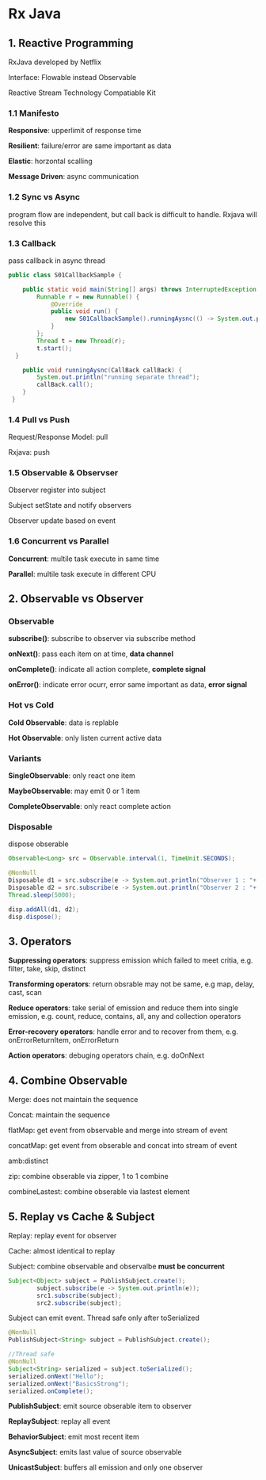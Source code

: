 # Rx Java



## 1. Reactive Programming

RxJava developed by Netflix

Interface: Flowable instead Observable

Reactive Stream Technology Compatiable Kit





### 1.1 Manifesto

**Responsive**: upperlimit of response time

**Resilient**: failure/error are same important as data

**Elastic**: horzontal scalling

**Message Driven**: async communication



### 1.2 Sync vs Async

program flow are independent, but call back is difficult to handle. Rxjava will resolve this



### 1.3 Callback

pass callback in async thread

```java
public class S01CallbackSample {

    public static void main(String[] args) throws InterruptedException {
        Runnable r = new Runnable() {
            @Override
            public void run() {
                new S01CallbackSample().runningAysnc(() -> System.out.println("call back here"));
            }
        };
        Thread t = new Thread(r);
        t.start();
  }

    public void runningAysnc(CallBack callBack) {
        System.out.println("running separate thread");
        callBack.call();
    }
 }   
```



### 1.4 Pull vs Push

Request/Response Model: pull

Rxjava: push



### 1.5 Observable & Observser

Observer register into subject

Subject setState and notify observers

Observer update based on event



### 1.6 Concurrent vs Parallel

**Concurrent**: multile task execute in same time

**Parallel**: multile task execute in different CPU





## 2. Observable vs Observer

### Observable

**subscribe()**: subscribe to observer via subscribe method

**onNext()**: pass each item on at time, **data channel**

**onComplete()**: indicate all action complete, **complete signal**

**onError()**: indicate error ocurr, error same important as data, **error signal** 



### Hot vs Cold

**Cold Observable**: data is replable

**Hot Observable**: only listen current active data



### Variants

**SingleObservable**: only react one item

**MaybeObservable**: may emit 0 or 1 item

**CompleteObservable**: only react complete action



### Disposable

dispose obserable

```java
Observable<Long> src = Observable.interval(1, TimeUnit.SECONDS);

@NonNull
Disposable d1 = src.subscribe(e -> System.out.println("Observer 1 : "+ e));
Disposable d2 = src.subscribe(e -> System.out.println("Observer 2 : "+ e));
Thread.sleep(5000);

disp.addAll(d1, d2);
disp.dispose();
```



## 3. Operators

**Suppressing operators**: suppress emission which failed to meet critia, e.g. filter, take, skip, distinct 

**Transforming operators**: return obsrable may  not be same, e.g map, delay, cast, scan

**Reduce operators**: take serial of emission and reduce them into single emission, e.g. count, reduce, contains, all, any and collection operators

**Error-recovery operators**: handle error and to recover from them, e.g. onErrorReturnItem, onErrorReturn

**Action operators**: debuging operators chain, e.g. doOnNext



## 4. Combine Observable

Merge: does not maintain the sequence

Concat: maintain the sequence



flatMap: get event from observable and merge into stream of event

concatMap: get event from obserable and concat into stream of event



amb:distinct



zip: combine obserable via zipper, 1 to 1 combine

combineLastest: combine obserable via lastest element





## 5. Replay vs Cache & Subject

Replay: replay event for observer

Cache: almost identical to replay



Subject: combine observable and observalbe **must be concurrent**

```java
Subject<Object> subject = PublishSubject.create();
		subject.subscribe(e -> System.out.println(e));
		src1.subscribe(subject);
		src2.subscribe(subject);
```

Subject can emit event. Thread safe only after toSerialized

```java
@NonNull
PublishSubject<String> subject = PublishSubject.create();

//Thread safe
@NonNull
Subject<String> serialized = subject.toSerialized();
serialized.onNext("Hello");
serialized.onNext("BasicsStrong");
serialized.onComplete();
```



**PublishSubject**: emit source obserable item to observer

**ReplaySubject**: replay all event

**BehaviorSubject**: emit most recent item

**AsyncSubject**: emits last value of source observable

**UnicastSubject**: buffers all emission and only one observer
